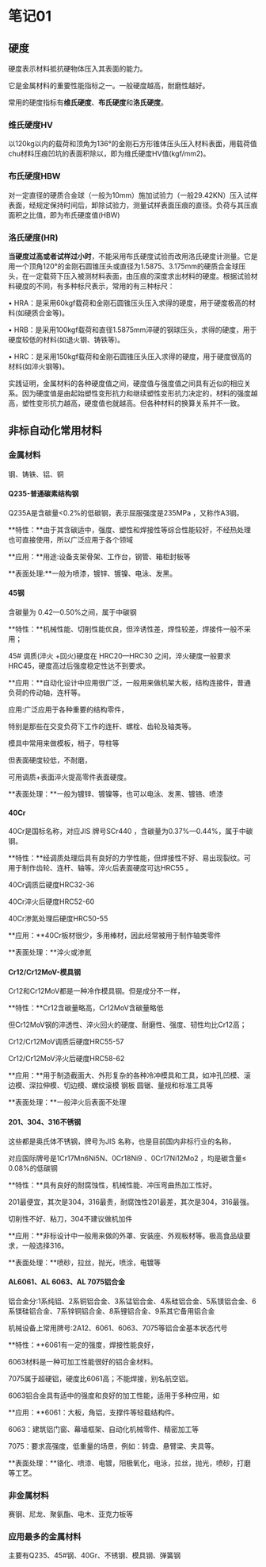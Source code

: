 # 笔记01

## 硬度

硬度表示材料抵抗硬物体压入其表面的能力。

它是金属材料的重要性能指标之一。一般硬度越高，耐磨性越好。

常用的硬度指标有**维氏硬度**、**布氏硬度**和**洛氏硬度**。

### 维氏硬度HV

以120kg以内的载荷和顶角为136°的金刚石方形锥体压头压入材料表面，用载荷值chu材料压痕凹坑的表面积除以，即为维氏硬度HV值(kgf/mm2)。

### 布氏硬度HBW

对一定直径的硬质合金球（一般为10mm）施加试验力（一般29.42KN）压入试样表面，经规定保持时间后，卸除试验力，测量试样表面压痕的直径。负荷与其压痕面积之比值，即为布氏硬度值(HBW)

### 洛氏硬度(HR)

**当硬度过高或者试样过小时**，不能采用布氏硬度试验而改用洛氏硬度计测量。它是用一个顶角120°的金刚石圆锥压头或直径为1.5875、3.175mm的硬质合金球压头，在一定载荷下压入被测材料表面，由压痕的深度求出材料的硬度。根据试验材料硬度的不同，有多种标尺表示，常用的有三种标尺：

• HRA：是采用60kgf载荷和金刚石圆锥压头压入求得的硬度，用于硬度极高的材料(如硬质合金等)。

• HRB：是采用100kgf载荷和直径1.5875mm淬硬的钢球压头，求得的硬度，用于硬度较低的材料(如退火钢、铸铁等)。

• HRC：是采用150kgf载荷和金刚石圆锥压头压入求得的硬度，用于硬度很高的材料(如淬火钢等)。



实践证明，金属材料的各种硬度值之间，硬度值与强度值之间具有近似的相应关系。因为硬度值是由起始塑性变形抗力和继续塑性变形抗力决定的，材料的强度越高，塑性变形抗力越高，硬度值也就越高。但各种材料的换算关系并不一致。

## 非标自动化常用材料

### 金属材料

钢、铸铁、铝、铜

#### Q235-普通碳素结构钢

Q235A是含碳量<0.2%的低碳钢，表示屈服强度是235MPa ，又称作A3钢。

**特性：**由于其含碳适中，强度、塑性和焊接性等综合性能较好，不经热处理也可直接使用，所以广泛应用于各个领域

**应用：**用途:设备支架骨架、工作台，钢管、箱柜封板等

**表面处理:**一般为喷漆，镀锌、镀镍、电泳、发黑。

#### 45钢

含碳量为 0.42—0.50%之间，属于中碳钢

**特性：**机械性能、切削性能优良，但淬诱性差，焊性较差，焊接件一般不采用；

45# 调质(淬火 +回火)硬度在 HRC20—HRC30 之间，淬火硬度一般要求HRC45，硬度高过后强度稳定性达不到要求。

**应用：**自动化设计中应用很广泛，一般用来做机架大板，结构连接件，普通负荷的传动轴，连杆等。

应用:广泛应用于各种重要的结构零件，

特别是那些在交变负荷下工作的连杆、螺栓、齿轮及轴类等。

模具中常用来做模板，梢子，导柱等

但表面硬度较低，不耐磨，

可用调质+表面淬火提高零件表面硬度。

**表面处理：**一般为镀锌、镀镍等，也可以电泳、发黑、镀铬、喷漆

#### 40Cr

40Cr是国标名称，对应JIS 牌号SCr440 ，含碳量为0.37%—0.44%，属于中碳钢。

**特性：**经调质处理后具有良好的力学性能，但焊接性不好、易出现裂纹。可用于制作齿轮、连杆、轴等。淬火后表面硬度可达HRC55 。

40Cr调质后硬度HRC32-36

40Cr淬火后硬度HRC52-60

40Cr渗氮处理后硬度HRC50-55

**应用：**40Cr板材很少，多用棒材，因此经常被用于制作轴类零件

**表面处理：**淬火或渗氮

#### Cr12/Cr12MoV-模具钢

Cr12和Cr12MoV都是一种冷作模具钢。但是成分不一样，

**特性：**Cr12含碳量略高，Cr12MoV含碳量略低

但Cr12MoV钢的淬透性、淬火回火的硬度、耐磨性、强度、韧性均比Cr12高；

Cr12/Cr12MoV调质后硬度HRC55-57

Cr12/Cr12MoV淬火后硬度HRC58-62

**应用：**用于制造截面大、外形复杂的各种冷冲模具和工具，如冲孔凹模、滚边模、深拉伸模、切边模、螺纹滚模 钢板 圆锯、量规和标准工具等

**表面处理：**一般淬火后表面不处理

#### 201、304、316不锈钢

这些都是奥氏体不锈钢，牌号为JIS 名称，也是目前国内非标行业的名称，

对应国际牌号是1Cr17Mn6Ni5N、0Cr18Ni9 、0Cr17Ni12Mo2 ，均是碳含量≤ 0.08%的低碳钢

**特性：**具有良好的耐腐蚀性，机械性能、冲压弯曲热加工性好。

201最便宜，其次是304，316最贵，耐腐蚀性201最差，其次是304，316最强。

切削性不好、粘刀，304不建议做机加件

**应用：**非标设计中一般用来做的外罩、安装座、外观板材等。极高食品级要求，一般选择316。

**表面处理：**喷砂，拉丝，抛光，喷涂，电镀等

#### AL6061、AL 6063、AL 7075铝合金

铝合金分:1系纯铝、2系铜铝合金、3系锰铝合金、4系硅铝合金、5系镁铝合金、6系镁硅铝合金、7系锌铜铝合金、8系锂铝合金、9系其它备用铝合金

机械设备上常用牌号:2A12、6061、6063、7075等铝合金基本状态代号

**特性：**6061有一定的强度，焊接性能良好，

6063材料是一种可加工性能很好的铝合金材料。

7075属于超硬铝，硬度比6061高；不能焊接，别名航空铝。

6063铝合金具有适中的强度和良好的加工性能，适用于多种应用，如

**应用：**6061：大板，角铝，支撑件等轻载结构件。

6063：建筑铝门窗、幕墙框架、自动化机械零件、精密加工等

7075：要求高强度，低重量的场景，例如：转盘、悬臂梁、夹具等。

**表面处理：**铬化、喷漆、电镀，阳极氧化，电泳，拉丝，抛光，喷砂，打磨等工艺。



















### 非金属材料

赛钢、尼龙、聚氨酯、电木、亚克力板等

### 应用最多的金属材料

主要有Q235、45#钢、40Gr、不锈钢、模具钢、弹簧钢



































